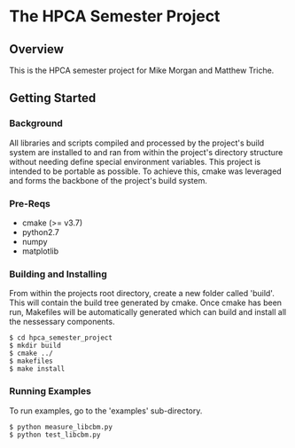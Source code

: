 # The HPCA Semester Project

## Overview

This is the HPCA semester project for Mike Morgan and Matthew Triche.

## Getting Started

### Background

All libraries and scripts compiled and processed by the project's build system are installed to and ran from within the project's directory structure without needing define special environment variables. This project is intended to be portable as possible. To achieve this, cmake was leveraged and forms the backbone of the project's build system.

### Pre-Reqs

* cmake (>= v3.7)
* python2.7
* numpy
* matplotlib

### Building and Installing

From within the projects root directory, create a new folder called 'build'. This will contain the build tree generated by cmake. Once cmake has been run, Makefiles will be automatically generated which can build and install all the nessessary components.

```
$ cd hpca_semester_project
$ mkdir build
$ cmake ../
$ makefiles
$ make install
```

### Running Examples

To run examples, go to the 'examples' sub-directory.

```
$ python measure_libcbm.py
$ python test_libcbm.py
```